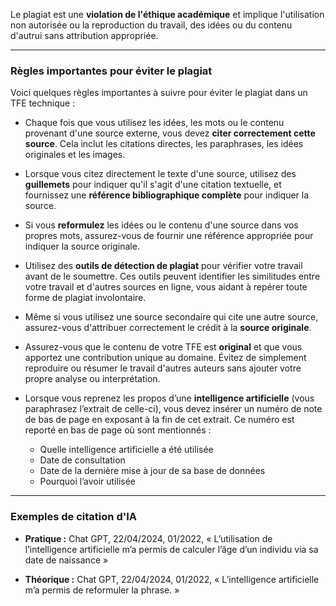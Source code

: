 Le plagiat est une **violation de l'éthique académique** et implique l'utilisation non autorisée ou la reproduction du travail, des idées ou du contenu d'autrui sans attribution appropriée.

---
### Règles importantes pour éviter le plagiat

Voici quelques règles importantes à suivre pour éviter le plagiat dans un TFE technique :

- Chaque fois que vous utilisez les idées, les mots ou le contenu provenant d'une source externe, vous devez **citer correctement cette source**. Cela inclut les citations directes, les paraphrases, les idées originales et les images.
    
- Lorsque vous citez directement le texte d'une source, utilisez des **guillemets** pour indiquer qu'il s'agit d'une citation textuelle, et fournissez une **référence bibliographique complète** pour indiquer la source.
    
- Si vous **reformulez** les idées ou le contenu d'une source dans vos propres mots, assurez-vous de fournir une référence appropriée pour indiquer la source originale.
    
- Utilisez des **outils de détection de plagiat** pour vérifier votre travail avant de le soumettre. Ces outils peuvent identifier les similitudes entre votre travail et d'autres sources en ligne, vous aidant à repérer toute forme de plagiat involontaire.
    
- Même si vous utilisez une source secondaire qui cite une autre source, assurez-vous d'attribuer correctement le crédit à la **source originale**.
    
- Assurez-vous que le contenu de votre TFE est **original** et que vous apportez une contribution unique au domaine. Évitez de simplement reproduire ou résumer le travail d'autres auteurs sans ajouter votre propre analyse ou interprétation.
    
- Lorsque vous reprenez les propos d’une **intelligence artificielle** (vous paraphrasez l’extrait de celle-ci), vous devez insérer un numéro de note de bas de page en exposant à la fin de cet extrait. Ce numéro est reporté en bas de page où sont mentionnés :
    
    - Quelle intelligence artificielle a été utilisée
    - Date de consultation
    - Date de la dernière mise à jour de sa base de données
    - Pourquoi l’avoir utilisée

---

### Exemples de citation d'IA

- **Pratique :** Chat GPT, 22/04/2024, 01/2022, « L’utilisation de l’intelligence artificielle m’a permis de calculer l’âge d’un individu via sa date de naissance »
    
- **Théorique :** Chat GPT, 22/04/2024, 01/2022, « L’intelligence artificielle m’a permis de reformuler la phrase. »